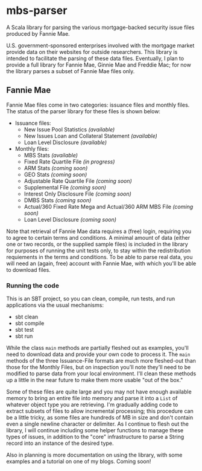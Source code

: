 # mbs-parser
A Scala library for parsing the various mortgage-backed security issue files produced by Fannie Mae.

U.S. government-sponsored enterprises involved with the mortgage market provide data on their websites for outside researchers.  This library is intended to facilitate the parsing of these data files.  Eventually, I plan to provide a full library for Fannie Mae, Ginnie Mae and Freddie Mac; for now the library parses a subset of Fannie Mae files only.

## Fannie Mae

Fannie Mae files come in two categories:  issuance files and monthly files.  The status of the parser library for these files is shown below:
* Issuance files:
  * New Issue Pool Statistics _(available)_
  * New Issues Loan and Collateral Statement _(available)_
  * Loan Level Disclosure _(available)_
* Monthly files:
  * MBS Stats _(available)_
  * Fixed Rate Quartile File _(in progress)_
  * ARM Stats _(coming soon)_
  * GEO Stats _(coming soon)_
  * Adjustable Rate Quartile File _(coming soon)_
  * Supplemental File _(coming soon)_
  * Interest Only Disclosure File _(coming soon)_
  * DMBS Stats _(coming soon)_
  * Actual/360 Fixed Rate Mega and Actual/360 ARM MBS File _(coming soon)_
  * Loan Level Disclosure _(coming soon)_

Note that retrieval of Fannie Mae data requires a (free) login, requiring you to agree to certain terms and conditions.  A minimal amount of data (either one or two records, or the supplied sample files) is included in the library for purposes of running the unit tests only, to stay within the redistribution requiements in the terms and conditions.  To be able to parse real data, you will need an (again, free) account with Fannie Mae, with which you'll be able to download files.

### Running the code

This is an SBT project, so you can clean, compile, run tests, and run applications via the usual mechanisms:

* sbt clean
* sbt compile
* sbt test
* sbt run

While the class `main` methods are partially fleshed out as examples, you'll need to download data and provide your own code to process it.  The `main` methods of the three Issuance-File formats are much more fleshed-out than those for the Monthly Files, but on inspection you'll note they'll need to be modified to parse data from your local environment.  I'll clean these methods up a little in the near future to make them more usable "out of the box."

Some of these files are quite large and you may not have enough available memory to bring an entire file into memory and parse it into a `List` of whatever object type you are retrieving.  I'm gradually adding code to extract subsets of files to allow incremental processing; this procedure can be a little tricky, as some files are hundreds of MB in size and don't contain even a single newline character or delimiter.  As I continue to flesh out the library, I will continue including some helper functions to manage these types of issues, in addition to the "core" infrastructure to parse a String record into an instance of the desired type.

Also in planning is more documentation on using the library, with some examples and a tutorial on one of my blogs.  Coming soon!

